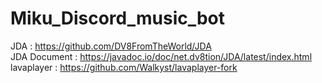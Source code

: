 # Miku_Discord_music_bot
JDA : https://github.com/DV8FromTheWorld/JDA <br /> 
JDA Document : https://javadoc.io/doc/net.dv8tion/JDA/latest/index.html <br />
lavaplayer : https://github.com/Walkyst/lavaplayer-fork <br />
